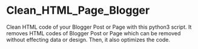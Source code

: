 # Clean_HTML_Page_Blogger

Clean HTML code of your Blogger Post or Page with this python3 script. It removes HTML codes of Blogger Post or Page which can be removed without effecting data or design. Then, it also optimizes the code.
